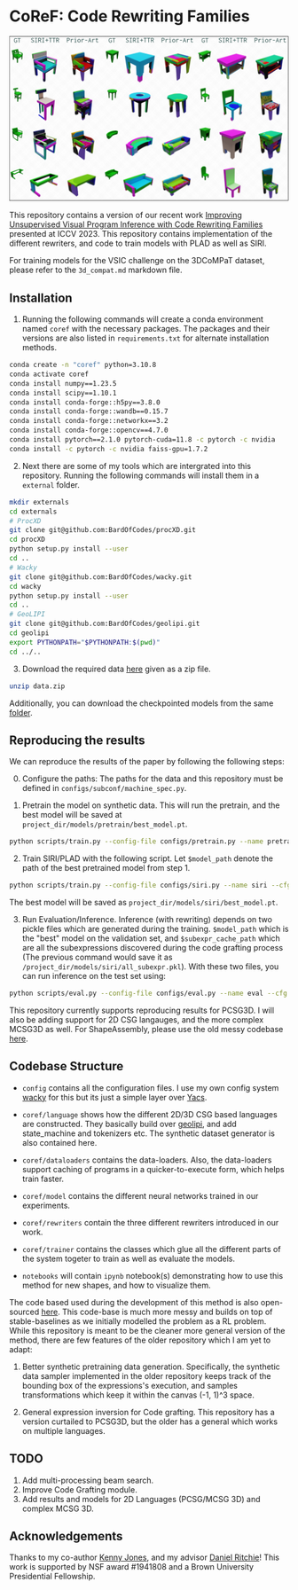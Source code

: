 # CoReF: Code Rewriting Families

![banner](assets/banner.png)

This repository contains a version of our recent work [Improving Unsupervised Visual Program Inference with Code Rewriting Families](https://bardofcodes.github.io/coref/) presented at ICCV 2023. This repository contains implementation of the different rewriters, and code to train models with PLAD as well as SIRI.

For training models for the VSIC challenge on the 3DCoMPaT dataset, please refer to the `3d_compat.md` markdown file.

## Installation

1. Running the following commands will create a conda environment named `coref` with the necessary packages. The packages and their versions are also listed in `requirements.txt` for alternate installation methods.

```bash
conda create -n "coref" python=3.10.8
conda activate coref
conda install numpy==1.23.5
conda install scipy==1.10.1
conda install conda-forge::h5py==3.8.0
conda install conda-forge::wandb==0.15.7
conda install conda-forge::networkx==3.2
conda install conda-forge::opencv==4.7.0
conda install pytorch==2.1.0 pytorch-cuda=11.8 -c pytorch -c nvidia
conda install -c pytorch -c nvidia faiss-gpu=1.7.2
```

2. Next there are some of my tools which are intergrated into this repository. Running the following commands will install them in a `external` folder.

```bash
mkdir externals
cd externals
# ProcXD
git clone git@github.com:BardOfCodes/procXD.git
cd procXD
python setup.py install --user
cd ..
# Wacky
git clone git@github.com:BardOfCodes/wacky.git
cd wacky
python setup.py install --user
cd ..
# GeoLIPI
git clone git@github.com:BardOfCodes/geolipi.git
cd geolipi
export PYTHONPATH="$PYTHONPATH:$(pwd)"
cd ../..
```

3. Download the required data [here](https://drive.google.com/file/d/10zkO_6uEkhlLKpNsyeoPw7VeEjzkSzb5/view?usp=drive_link) given as a zip file.

```bash
unzip data.zip
```

Additionally, you can download the checkpointed models from the same [folder](https://drive.google.com/drive/folders/1AXa69Cc3m66xd26KOoAv2YUIcyHkJYmL?usp=drive_link).

## Reproducing the results

We can reproduce the results of the paper by following the following steps:

0. Configure the paths: The paths for the data and this repository must be defined in `configs/subconf/machine_spec.py`.

1. Pretrain the model on synthetic data. This will run the pretrain, and the best model will be saved at `project_dir/models/pretrain/best_model.pt`.

```bash
python scripts/train.py --config-file configs/pretrain.py --name pretrain 
```

2. Train SIRI/PLAD with the following script. Let `$model_path` denote the path of the best pretrained model from step 1.

```bash
python scripts/train.py --config-file configs/siri.py --name siri --cfg.plad.starting_weights $model_path --cfg.ws_config.starting_weights $model_path
```

The best model will be saved as `project_dir/models/siri/best_model.pt`.

3. Run Evaluation/Inference. Inference (with rewriting) depends on two pickle files which are generated during the training. `$model_path` which is the "best" model on the validation set, and `$subexpr_cache_path` which are all the subexpressions discovered during the code grafting process (The previous command would save it as `/project_dir/models/siri/all_subexpr.pkl`). With these two files, you can run inference on the test set using:

```bash
python scripts/eval.py --config-file configs/eval.py --name eval --cfg.siri.rewriters.CGRewriter.cache_config.subexpr_load_path $subexpr_cache_path --cfg.trainer.load_weights $model_path
```

This repository currently supports reproducing results for PCSG3D. I will also be adding support for 2D CSG langauges, and the more complex MCSG3D as well. For ShapeAssembly, please use the old messy codebase [here](https://github.com/BardOfCodes/messy_coref).

## Codebase Structure

- `config` contains all the configuration files. I use my own config system [wacky](https://github.com/BardOfCodes/wacky) for this but its just a simple layer over [Yacs](https://github.com/rbgirshick/yacs).

- `coref/language` shows how the different 2D/3D CSG based languages are constructed. They basically build over [geolipi](https://github.com/BardOfCodes/geolipi), and add state_machine and tokenizers etc. The synthetic dataset generator is also contained here.

- `coref/dataloaders` contains the data-loaders. Also, the data-loaders support caching of programs in a quicker-to-execute form, which helps train faster.

- `coref/model` contains the different neural networks trained in our experiments.

- `coref/rewriters` contain the three different rewriters introduced in our work.

- `coref/trainer` contains the classes which glue all the different parts of the system togeter to train as well as evaluate the models.

- `notebooks` will contain `ipynb` notebook(s) demonstrating how to use this method for new shapes, and how to visualize them.

The code based used during the development of this method is also open-sourced [here](https://github.com/BardOfCodes/messy_coref). This code-base is much more messy and builds on top of stable-baselines as we initially modelled the problem as a RL problem. While this repository is meant to be the cleaner more general version of the method, there are few features of the older repository which I am yet to adapt:

1. Better synthetic pretraining data generation. Specifically, the synthetic data sampler implemented in the older repository keeps track of the bounding box of the expressions's execution, and samples transformations which keep it within the canvas (-1, 1)^3 space.

2. General expression inversion for Code grafting. This repository has a version curtailed to PCSG3D, but the older has a general which works on multiple languages.

## TODO

1. Add multi-processing beam search.
2. Improve Code Grafting module.
3. Add results and models for 2D Languages (PCSG/MCSG 3D) and complex MCSG 3D.

## Acknowledgements

Thanks to my co-author [Kenny Jones](https://rkjones4.github.io/), and my advisor [Daniel Ritchie](https://dritchie.github.io/)! This work is supported by NSF award #1941808 and a Brown University Presidential Fellowship.
